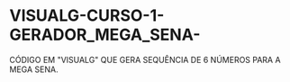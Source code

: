 # VISUALG-CURSO-1-GERADOR_MEGA_SENA-
CÓDIGO EM "VISUALG" QUE GERA SEQUÊNCIA DE 6 NÚMEROS PARA A MEGA SENA.
